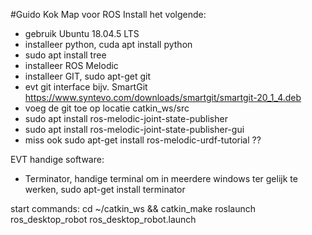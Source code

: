 #Guido Kok
Map voor ROS
Install het volgende:
- gebruik Ubuntu 18.04.5 LTS
- installeer python, cuda apt install python
- sudo apt install tree
- installeer ROS Melodic
- installeer GIT, sudo apt-get git
- evt git interface bijv. SmartGit https://www.syntevo.com/downloads/smartgit/smartgit-20_1_4.deb
- voeg de git toe op locatie catkin_ws/src
- sudo apt install ros-melodic-joint-state-publisher
- sudo apt install ros-melodic-joint-state-publisher-gui
- miss ook sudo apt-get install ros-melodic-urdf-tutorial ??



EVT handige software:
- Terminator, handige terminal om in meerdere windows ter gelijk te werken, sudo apt-get install terminator


start commands:
cd ~/catkin_ws && catkin_make
roslaunch ros_desktop_robot ros_desktop_robot.launch


